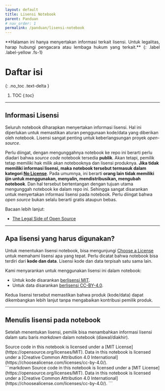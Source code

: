 ```yaml
---
layout: default
title: Lisensi Notebook
parent: Panduan
# nav_order: 1
permalink: /panduan/lisensi-notebook
---
```


<div align="justify" markdown="1">
**Halaman ini hanya menyertakan informasi terkait lisensi. Untuk legalitas, harap hubungi pengacara atau lembaga hukum yang terkait.**
{: .label .label-yellow .fs-1}
</div>

# Daftar isi
{: .no_toc .text-delta }

1. TOC
{:toc}

---
## Informasi Lisensi

Seluruh notebook diharapkan menyertakan informasi lisensi. Hal ini diperlukan untuk memastikan aturan penggunaan kode/data yang diberikan oleh notebook. Lisensi sangat penting untuk keberlangsungan proyek _open-source_. 

Perlu diingat, dengan mengunggahnya notebook ke repo ini berarti perlu diadari bahwa _source code_ notebook tersedia **publik**. Akan tetapi, pemilik tetap memiliki hak milik akan notebooknya dan lisensi produknya. **Jika tidak memiliki informasi lisensi, maka notebook tersebut termasuk dalam kategori [No License](https://choosealicense.com/no-permission/)**. Pada umumnya, ini berarti **orang lain tidak memiliki ijin untuk menggunakan, menyalin, mendistribusikan, mengubah notebook**. Dan hal tersebut bertentangan dengan tujuan utama mengunggah notebook ke dalam repo ini. Sehingga sangat disarankan untuk menyertakan informasi lisensi pada notebook. Perlu diingat bahwa _open source_ bukan selalu berarti gratis ataupun bebas. 

Bacaan lebih lanjut:
- [The Legal Side of Open Source](https://opensource.guide/legal/)

---
## Apa lisensi yang harus digunakan?

Untuk menentukan lisensi notebook, bisa mengunjungi [Choose a License](https://choosealicense.com/) untuk memahami lisensi apa yang tepat. Perlu dicatat bahwa notebook bisa terdiri dari **kode dan data**. Lisensi kode dan data terpisah satu sama lain. 

Kami menyarankan untuk menggunakan lisensi ini dalam notebook:
- Untuk kode disarankan [berlisensi MIT](https://choosealicense.com/licenses/mit/).
- Untuk data disarankan [berlisensi CC-BY-4.0](https://choosealicense.com/licenses/cc-by-4.0/).

Kedua lisensi tersebut memastikan bahwa produk (kode/data) dapat dikembangkan lebih lanjut tanpa mengabaikan kontribusi pemilik produk.

---
## Menulis lisensi pada notebook

Setelah menentukan lisensi, pemilik bisa menambahkan informasi lisensi dalam satu baris _markdown_ dalam notebook (diawal/diakhir).

<div class="code-example" markdown="1">
Source code in this notebook is licensed under a [MIT License](https://opensource.org/licenses/MIT). Data in this notebook is licensed under a [Creative Common Attribution 4.0 International](https://choosealicense.com/licenses/cc-by-4.0/). 
</div>
```markdown
Source code in this notebook is licensed under a [MIT License](https://opensource.org/licenses/MIT). Data in this notebook is licensed under a [Creative Common Attribution 4.0 International](https://choosealicense.com/licenses/cc-by-4.0/). 
```